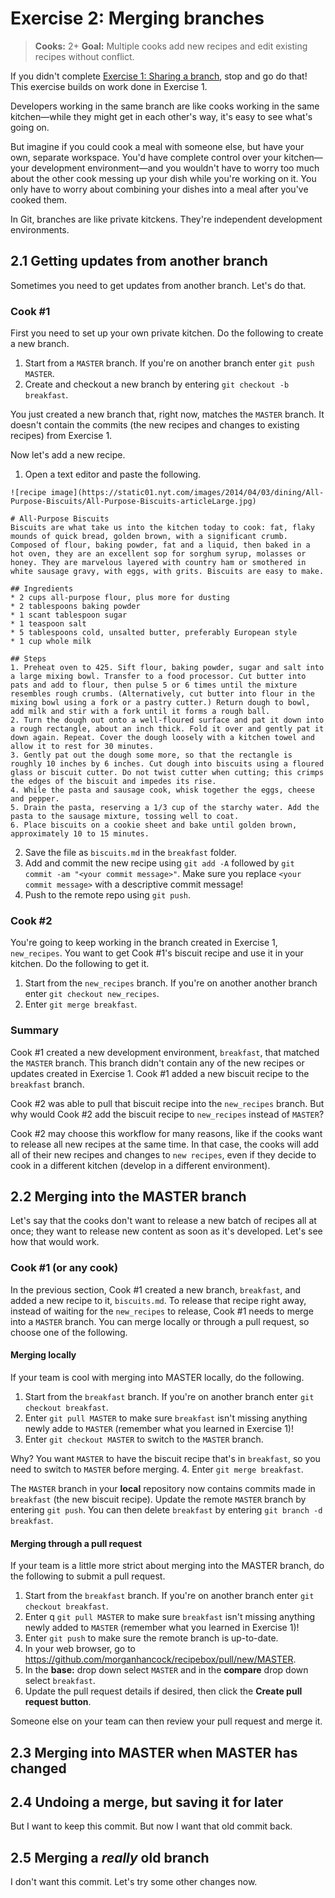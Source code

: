 # Exercise 2: Merging branches
> **Cooks:** 2+ **Goal:** Multiple cooks add new recipes and edit existing recipes without conflict.

If you didn't complete [Exercise 1: Sharing a branch](Merging_exercise_1.md), stop and go do that! This exercise builds on work done in Exercise 1.

Developers working in the same branch are like cooks working in the same kitchen—while they might get in each other's way, it's easy to see what's going on.

But imagine if you could cook a meal with someone else, but have your own, separate workspace. You'd have complete control over your kitchen—your development environment—and you wouldn't have to worry too much about the other cook messing up your dish while you're working on it. You only have to worry about combining your dishes into a meal after you've cooked them.

In Git, branches are like private kitckens. They're independent development environments.

## 2.1 Getting updates from another branch
Sometimes you need to get updates from another branch. Let's do that.

### Cook #1
First you need to set up your own private kitchen. Do the following to create a new branch.

1. Start from a `MASTER` branch. If you're on another branch enter `git push MASTER`. 
2. Create and checkout a new branch by entering `git checkout -b breakfast`.

You just created a new branch that, right now, matches the `MASTER` branch. It doesn't contain the commits (the new recipes and changes to existing recipes) from Exercise 1.

Now let's add a new recipe.

1. Open a text editor and paste the following.
 ```
![recipe image](https://static01.nyt.com/images/2014/04/03/dining/All-Purpose-Biscuits/All-Purpose-Biscuits-articleLarge.jpg)

# All-Purpose Biscuits
Biscuits are what take us into the kitchen today to cook: fat, flaky mounds of quick bread, golden brown, with a significant crumb. Composed of flour, baking powder, fat and a liquid, then baked in a hot oven, they are an excellent sop for sorghum syrup, molasses or honey. They are marvelous layered with country ham or smothered in white sausage gravy, with eggs, with grits. Biscuits are easy to make.

## Ingredients
* 2 cups all-purpose flour, plus more for dusting
* 2 tablespoons baking powder
* 1 scant tablespoon sugar
* 1 teaspoon salt
* 5 tablespoons cold, unsalted butter, preferably European style
* 1 cup whole milk

## Steps
1. Preheat oven to 425. Sift flour, baking powder, sugar and salt into a large mixing bowl. Transfer to a food processor. Cut butter into pats and add to flour, then pulse 5 or 6 times until the mixture resembles rough crumbs. (Alternatively, cut butter into flour in the mixing bowl using a fork or a pastry cutter.) Return dough to bowl, add milk and stir with a fork until it forms a rough ball.
2. Turn the dough out onto a well-floured surface and pat it down into a rough rectangle, about an inch thick. Fold it over and gently pat it down again. Repeat. Cover the dough loosely with a kitchen towel and allow it to rest for 30 minutes.
3. Gently pat out the dough some more, so that the rectangle is roughly 10 inches by 6 inches. Cut dough into biscuits using a floured glass or biscuit cutter. Do not twist cutter when cutting; this crimps the edges of the biscuit and impedes its rise.
4. While the pasta and sausage cook, whisk together the eggs, cheese and pepper.
5. Drain the pasta, reserving a 1/3 cup of the starchy water. Add the pasta to the sausage mixture, tossing well to coat.
6. Place biscuits on a cookie sheet and bake until golden brown, approximately 10 to 15 minutes.
```
2. Save the file as `biscuits.md` in the `breakfast` folder. 
3. Add and commit the new recipe using `git add -A` followed by `git commit -am "<your commit message>"`. Make sure you replace `<your commit message>` with a descriptive commit message!
4. Push to the remote repo using `git push`.

### Cook #2
You're going to keep working in the branch created in Exercise 1, `new_recipes`. You want to get Cook #1's biscuit recipe and use it in your kitchen. Do the following to get it.

1. Start from the `new_recipes` branch. If you're on another another branch enter `git checkout new_recipes`.
2. Enter `git merge breakfast`.

### Summary
Cook #1 created a new development environment, `breakfast`, that matched the `MASTER` branch. This branch didn't contain any of the new recipes or updates created in Exercise 1. Cook #1 added a new biscuit recipe to the `breakfast` branch. 

Cook #2 was able to pull that biscuit recipe into the `new_recipes` branch. But why would Cook #2 add the biscuit recipe to `new_recipes` instead of `MASTER`? 

Cook #2 may choose this workflow for many reasons, like if the cooks want to release all new recipes at the same time. In that case, the cooks will add all of their new recipes and changes to `new recipes`, even if they decide to cook in a different kitchen (develop in a different environment). 

## 2.2 Merging into the MASTER branch
Let's say that the cooks don't want to release a new batch of recipes all at once; they want to release new content as soon as it's developed. Let's see how that would work.

### Cook #1 (or any cook)
In the previous section, Cook #1 created a new branch, `breakfast`, and added a new recipe to it, `biscuits.md`. To release that recipe right away, instead of waiting for the `new_recipes` to release, Cook #1 needs to merge into a `MASTER` branch. You can merge locally or through a pull request, so choose one of the following.

#### Merging locally
If your team is cool with merging into MASTER locally, do the following.

1. Start from the `breakfast` branch. If you're on another branch enter `git checkout breakfast`.
2. Enter `git pull MASTER` to make sure `breakfast` isn't missing anything newly adde to `MASTER` (remember what you learned in Exercise 1)!
3. Enter `git checkout MASTER` to switch to the `MASTER` branch. 
  
  Why? You want `MASTER` to have the biscuit recipe that's in `breakfast`, so you need to switch to `MASTER` before merging.
4. Enter `git merge breakfast`.

The `MASTER` branch in your **local** repository now contains commits made in `breakfast` (the new biscuit recipe). Update the remote `MASTER` branch by entering `git push`. You can then delete `breakfast` by entering `git branch -d breakfast`.

#### Merging through a pull request
If your team is a little more strict about merging into the MASTER branch, do the following to submit a pull request.

1. Start from the `breakfast` branch. If you're on another branch enter `git checkout breakfast`.
2. Enter 
q
`git pull MASTER` to make sure `breakfast` isn't missing anything newly added to `MASTER` (remember what you learned in Exercise 1)!
3. Enter `git push` to make sure the remote branch is up-to-date.
4. In your web browser, go to <https://github.com/morganhancock/recipebox/pull/new/MASTER>.
5. In the **base:** drop down select `MASTER` and in the **compare** drop down select `breakfast`.
6. Update the pull request details if desired, then click the **Create pull request button**.

Someone else on your team can then review your pull request and merge it.

## 2.3 Merging into MASTER when MASTER has changed

## 2.4 Undoing a merge, but saving it for later
But I want to keep this commit.
But now I want that old commit back.

## 2.5 Merging a *really* old branch
I don't want this commit.
Let's try some other changes now.
